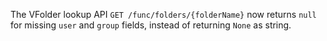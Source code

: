 The VFolder lookup API `GET /func/folders/{folderName}` now returns `null` for missing `user` and `group` fields, instead of returning `None` as string.

